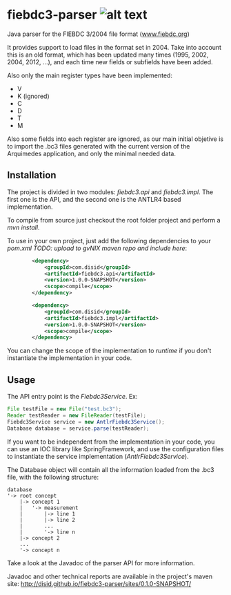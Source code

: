 fiebdc3-parser 	![alt text](https://travis-ci.org/DISID/fiebdc3-parser.svg?branch=master "Build status")
==============

Java parser for the FIEBDC 3/2004 file format (www.fiebdc.org) 

It provides support to load files in the format set in 2004. Take into account this is an old format, which has been updated many times (1995, 2002, 2004, 2012, ...), and each time new fields or subfields have been added.

Also only the main register types have been implemented:

* V
* K (ignored)
* C
* D
* T
* M

Also some fields into each register are ignored, as our main initial objetive is to import the .bc3 files generated with the current version of the Arquimedes application, and only the minimal needed data.

Installation
---------------

The project is divided in two modules: *fiebdc3.api* and *fiebdc3.impl*. The first one is the API, and the second one is the ANTLR4 based implementation.

To compile from source just checkout the root folder project and perform a *mvn install*.

To use in your own project, just add the following dependencies to your *pom.xml* *TODO: upload to gvNIX maven repo and include here*:

```xml
		<dependency>
			<groupId>com.disid</groupId>
			<artifactId>fiebdc3.api</artifactId>
			<version>1.0.0-SNAPSHOT</version>
			<scope>compile</scope>
		</dependency>

		<dependency>
			<groupId>com.disid</groupId>
			<artifactId>fiebdc3.impl</artifactId>
			<version>1.0.0-SNAPSHOT</version>
			<scope>compile</scope>
		</dependency>
```

You can change the scope of the implementation to *runtime* if you don't instantiate the implementation in your code.


Usage
------

The API entry point is the *Fiebdc3Service*. Ex:

```java
File testFile = new File("test.bc3");
Reader testReader = new FileReader(testFile);
Fiebdc3Service service = new AntlrFiebdc3Service();
Database database = service.parse(testReader);
```

If you want to be independent from the implementation in your code, you can use an IOC library like SpringFramework, and use the configuration files to instantiate the service implementation (*AntlrFiebdc3Service*).

The Database object will contain all the information loaded from the .bc3 file, with the following structure:

```
database
'-> root concept
    |-> concept 1
    |   '-> measurement
    |       |-> line 1
    |       |-> line 2
    |       ...
    |       '-> line n 
    |-> concept 2
    ...
    '-> concept n
```
    
Take a look at the Javadoc of the parser API for more information. 

Javadoc and other technical reports are available in the project's maven site: http://disid.github.io/fiebdc3-parser/sites/0.1.0-SNAPSHOT/

